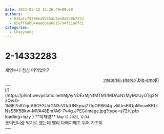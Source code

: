 ```yaml
---
date: 2022-05-12 12:26:49+09:00
authors:
  - 038afc79898ea9b55ab8e48a958b727d
  - 65eff6ab044ae8dea6816794f11a6fc1
categories:
  - Chaeyoung
---
```


# 2-14332283

<div class="post-container" markdown="1">
<div class="content-container md-sidebar__scrollwrap" markdown="1">

채영누나 점심 머먹었어?

</div>
</div>

<div style="text-align: right;" markdown="1">
<a href="https://weverse.io/fromis9/fanpost/2-14332283" style="text-align: right;">:material-share:{.big-emoji}</a>
</div>
---

<div class="comments-container md-sidebar__scrollwrap" markdown="1">
<div class="comment" markdown="1">
<div class='id-container' markdown="1">
![](https://phinf.wevpstatic.net/MjAyNDExMjNfMTM1/MDAxNzMyMzUyOTg3NzQw.0-1kBK7h97cjuA6OF3UdGN3rVOdUNEpwj77IqOPB6i4g.vliiUmBtDpMvuwKKLiINsS6K5Bkw-MVA48Em7A6-7v4g.JPEG/image.jpg?type=s72){ pfp loading=lazy }
**<span class="artist">이채영</span>** <small>May 12 2022, 12:34</small><br>
</div>
<div class='comment-body' markdown="1">
롬이언니랑 먹기로 했는데 빨리 다래끼째고 뛰어 가꼬야
</div>
</div>
</div>
---
